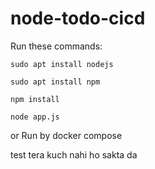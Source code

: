 # node-todo-cicd

Run these commands:


`sudo apt install nodejs`


`sudo apt install npm`


`npm install`

`node app.js`

or Run by docker compose

test
tera kuch nahi ho sakta
da

